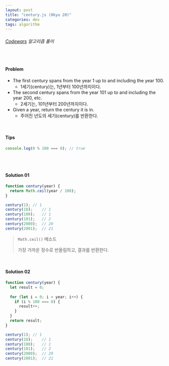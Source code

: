 ```yaml
---
layout: post
title: "century.js (8kyu 20)"
categories: dev
tags: algorithm
---
```


###### [Codewars](https://www.codewars.com) 알고리즘 풀이

<br>

#### Problem

- The first century spans from the year 1 up to and including the year 100.
  - 1세기(century)는, 1년부터 100년까지이다.
- The second century spans from the year 101 up to and including the year 200, etc.
  - 2세기는, 101년부터 200년까지이다.
- Given a year, return the century it is in.
  - 주어진 년도의 세기(century)를 반환한다.

<br>

#### Tips

```js
console.log(0 % 100 === 0);	// true
```

<br>

<br>

#### Solution 01

```js
function century(year) {
  return Math.ceil(year / 100);
}

century(1);	// 1
century(10);	// 1
century(100);	// 1
century(101);	// 2
century(2000);	// 20
century(2001);	// 21
```

> `Math.ceil()` 메소드
>
> 가장 가까운 정수로 반올림하고, 결과를 반환한다.

<br>

#### Solution 02

```js
function century(year) {
  let result = 0;
  
  for (let i = 0; i < year; i++) {
    if (i % 100 === 0) {
      result++;
    }
  }
  return result;
}

century(1);	// 1
century(10);	// 1
century(100);	// 1
century(101);	// 2
century(2000);	// 20
century(2001);	// 21
```

<br>

<br>